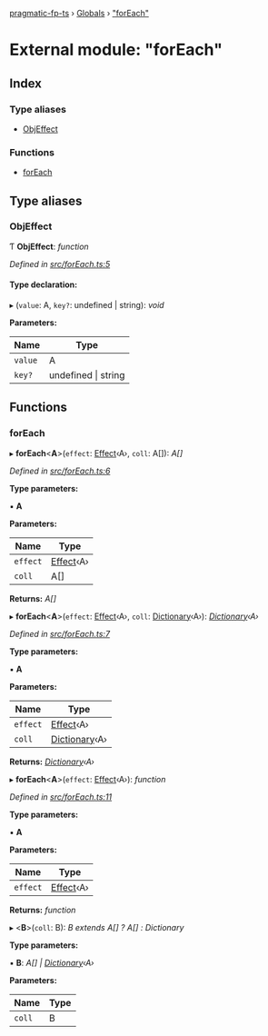[pragmatic-fp-ts](../README.md) › [Globals](../globals.md) › ["forEach"](_foreach_.md)

# External module: "forEach"

## Index

### Type aliases

* [ObjEffect](_foreach_.md#objeffect)

### Functions

* [forEach](_foreach_.md#foreach)

## Type aliases

###  ObjEffect

Ƭ **ObjEffect**: *function*

*Defined in [src/forEach.ts:5](https://github.com/hermann-p/pragmatic-fp-ts/blob/ae00bcd/src/forEach.ts#L5)*

#### Type declaration:

▸ (`value`: A, `key?`: undefined | string): *void*

**Parameters:**

Name | Type |
------ | ------ |
`value` | A |
`key?` | undefined &#124; string |

## Functions

###  forEach

▸ **forEach**<**A**>(`effect`: [Effect](_types_.md#effect)‹A›, `coll`: A[]): *A[]*

*Defined in [src/forEach.ts:6](https://github.com/hermann-p/pragmatic-fp-ts/blob/ae00bcd/src/forEach.ts#L6)*

**Type parameters:**

▪ **A**

**Parameters:**

Name | Type |
------ | ------ |
`effect` | [Effect](_types_.md#effect)‹A› |
`coll` | A[] |

**Returns:** *A[]*

▸ **forEach**<**A**>(`effect`: [Effect](_types_.md#effect)‹A›, `coll`: [Dictionary](_types_.md#dictionary)‹A›): *[Dictionary](_types_.md#dictionary)‹A›*

*Defined in [src/forEach.ts:7](https://github.com/hermann-p/pragmatic-fp-ts/blob/ae00bcd/src/forEach.ts#L7)*

**Type parameters:**

▪ **A**

**Parameters:**

Name | Type |
------ | ------ |
`effect` | [Effect](_types_.md#effect)‹A› |
`coll` | [Dictionary](_types_.md#dictionary)‹A› |

**Returns:** *[Dictionary](_types_.md#dictionary)‹A›*

▸ **forEach**<**A**>(`effect`: [Effect](_types_.md#effect)‹A›): *function*

*Defined in [src/forEach.ts:11](https://github.com/hermann-p/pragmatic-fp-ts/blob/ae00bcd/src/forEach.ts#L11)*

**Type parameters:**

▪ **A**

**Parameters:**

Name | Type |
------ | ------ |
`effect` | [Effect](_types_.md#effect)‹A› |

**Returns:** *function*

▸ <**B**>(`coll`: B): *B extends A[] ? A[] : Dictionary<A>*

**Type parameters:**

▪ **B**: *A[] | [Dictionary](_types_.md#dictionary)‹A›*

**Parameters:**

Name | Type |
------ | ------ |
`coll` | B |
